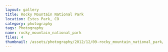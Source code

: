 ```yaml
---
layout: gallery
title: Rocky Mountain National Park
location: Estes Park, CO
category: photography
tags: Photography
name: rocky_mountain_national_park
files: 4
thumbnail: /assets/photography/2012/12/09-rocky_mountain_national_park/rocky_mountain_national_park-4.jpg
---
```

